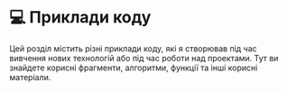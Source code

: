 # 💻 Приклади коду

Цей розділ містить різні приклади коду, які я створював під час вивчення нових технологій або під час роботи над проектами. Тут ви знайдете корисні фрагменти, алгоритми, функції та інші корисні матеріали.
